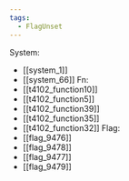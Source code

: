 ```yaml
---
tags:
  - FlagUnset
---
```

System:
- [[system_1]]
- [[system_66]]
Fn:
- [[t4102_function10]]
- [[t4102_function5]]
- [[t4102_function39]]
- [[t4102_function35]]
- [[t4102_function32]]
Flag:
- [[flag_9476]]
- [[flag_9478]]
- [[flag_9477]]
- [[flag_9479]]
